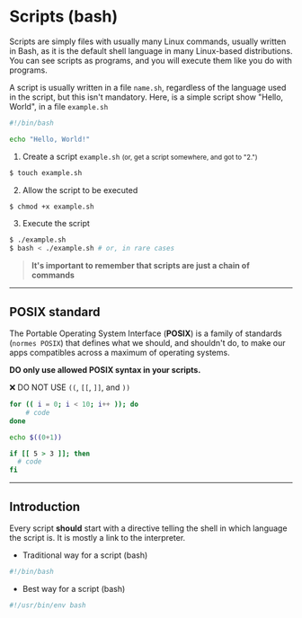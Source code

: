 # Scripts (bash)

<div class="row row-cols-md-2 mt-4"><div>

Scripts are simply files with usually many Linux commands, usually written in Bash, as it is the default shell language in many Linux-based distributions. You can see scripts as programs, and you will execute them like you do with programs.

A script is usually written in a file `name.sh`, regardless of the language used in the script, but this isn't mandatory. Here, is a simple script show "Hello, World", in a file `example.sh`

```bash
#!/bin/bash

echo "Hello, World!"
```
</div><div>

1. Create a script `example.sh` <small>(or, get a script somewhere, and got to "2.")</small>

```bash
$ touch example.sh
```

2. Allow the script to be executed

```bash
$ chmod +x example.sh
```

3. Execute the script

```bash
$ ./example.sh
$ bash < ./example.sh # or, in rare cases
```
</div></div>

> **It's important to remember that scripts are just a chain of commands**

<hr class="sl">

## POSIX standard

<div class="row row-cols-md-2 mx-0"><div class="align-self-center">

The Portable Operating System Interface (**POSIX**) is a family of standards (`normes POSIX`) that defines what we should, and shouldn't do, to make our apps compatibles across a maximum of operating systems.

**DO only use allowed POSIX syntax in your scripts.**
</div><div>

❌ DO NOT USE `((`, `[[`, `]]`, and `))`

```bash
for (( i = 0; i < 10; i++ )); do
    # code
done

echo $((0+1))

if [[ 5 > 3 ]]; then
  # code
fi
```
</div></div>

<hr class="sr">

## Introduction

<div class="row row-cols-md-2 mt-2"><div>

Every script **should** start with a directive telling the shell in which language the script is. It is mostly a link to the interpreter.

* Traditional way for a script (bash)

```bash
#!/bin/bash
```

* Best way for a script (bash)

```bash
#!/usr/bin/env bash
```

</div><div>


</div></div>